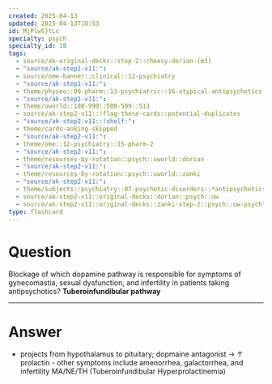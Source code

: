 ```yaml
---
created: 2025-04-13
updated: 2025-04-13T10:53
id: MjPlwS}tLc
specialty: psych
specialty_id: 18
tags:
  - source/ak-original-decks::step-2::cheesy-dorian-(m3)
  - "source/ak-step1-v11:": 
  - source/ome-banner::clinical::12-psychiatry
  - "source/ak-step1-v11:": 
  - theme/physeo::09-pharm::13-psychiatric::16-atypical-antipsychotics
  - "source/ak-step1-v11:": 
  - theme/uworld::100-999::500-599::513
  - source/ak-step2-v11::!flag-these-cards::potential-duplicates
  - "source/ak-step2-v11::!shelf:": 
  - theme/cards-anking-skipped
  - "source/ak-step2-v11:": 
  - theme/ome::12-psychiatry::15-pharm-2
  - "source/ak-step2-v11:": 
  - theme/resources-by-rotation::psych::uworld::dorian
  - "source/ak-step2-v11:": 
  - theme/resources-by-rotation::psych::uworld::zanki
  - "source/ak-step2-v11:": 
  - theme/subjects::psychiatry::07-psychotic-disorders::*antipsychotics::*basics
  - source/ak-step2-v11::original-decks::dorian::psych::uw
  - source/ak-step2-v11::original-decks::zanki-step-2::psych::uw-psych"
type: flashcard
---
```


# Question
Blockage of which dopamine pathway is responsible for symptoms of gynecomastia, sexual dysfunction, and infertility in patients taking antipsychotics?   **Tuberoinfundibular pathway**

---

# Answer
- projects from hypothalamus to pituitary; dopmaine antagonist → ↑ prolactin - other symptoms include amenorrhea, galactorrhea, and infertility   MA/NE/TH (Tuberoinfundibular Hyperprolactinemia)